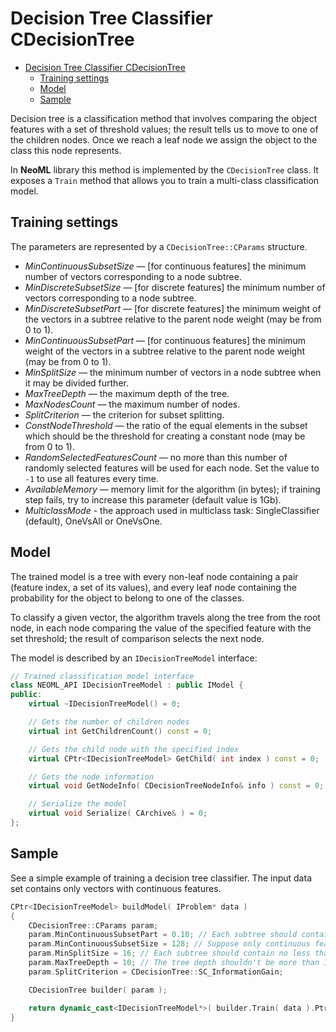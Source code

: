 # Decision Tree Classifier CDecisionTree

<!-- TOC -->

- [Decision Tree Classifier CDecisionTree](#decision-tree-classifier-cdecisiontree)
	- [Training settings](#training-settings)
	- [Model](#model)
	- [Sample](#sample)

<!-- /TOC -->

Decision tree is a classification method that involves comparing the object features with a set of threshold values; the result tells us to move to one of the children nodes. Once we reach a leaf node we assign the object to the class this node represents.

In **NeoML** library this method is implemented by the  `CDecisionTree` class. It exposes a `Train` method that allows you to train a multi-class classification model.

## Training settings

The parameters are represented by a `CDecisionTree::CParams` structure.

- *MinContinuousSubsetSize* — [for continuous features] the minimum number of vectors corresponding to a node subtree.
- *MinDiscreteSubsetSize* — [for discrete features] the minimum number of vectors corresponding to a node subtree.
- *MinDiscreteSubsetPart* — [for discrete features] the minimum weight of the vectors in a subtree relative to the parent node weight (may be from 0 to 1).
- *MinContinuousSubsetPart* — [for continuous features] the minimum weight of the vectors in a subtree relative to the parent node weight (may be from 0 to 1).
- *MinSplitSize* — the minimum number of vectors in a node subtree when it may be divided further.
- *MaxTreeDepth* — the maximum depth of the tree.
- *MaxNodesCount* — the maximum number of nodes.
- *SplitCriterion* — the criterion for subset splitting.
- *ConstNodeThreshold* — the ratio of the equal elements in the subset which should be the threshold for creating a constant node (may be from 0 to 1).
- *RandomSelectedFeaturesCount* — no more than this number of randomly selected features will be used for each node. Set the value to `-1` to use all features every time.
- *AvailableMemory* — memory limit for the algorithm (in bytes); if training step fails, try to increase this parameter (default value is 1Gb).
- *MulticlassMode* - the approach used in multiclass task: SingleClassifier (default), OneVsAll or OneVsOne.

## Model

The trained model is a tree with every non-leaf node containing a pair (feature index, a set of its values), and every leaf node containing the probability for the object to belong to one of the classes.

To classify a given vector, the algorithm travels along the tree from the root node, in each node comparing the value of the specified feature with the set threshold; the result of comparison selects the next node.

The model is described by an `IDecisionTreeModel` interface:

```c++
// Trained classification model interface
class NEOML_API IDecisionTreeModel : public IModel {
public:
	virtual ~IDecisionTreeModel() = 0;

	// Gets the number of children nodes
	virtual int GetChildrenCount() const = 0;

	// Gets the child node with the specified index
	virtual CPtr<IDecisionTreeModel> GetChild( int index ) const = 0;

	// Gets the node information
	virtual void GetNodeInfo( CDecisionTreeNodeInfo& info ) const = 0;

	// Serialize the model
	virtual void Serialize( CArchive& ) = 0;
};
```

## Sample

See a simple example of training a decision tree classifier. The input data set contains only vectors with continuous features.

```c++
CPtr<IDecisionTreeModel> buildModel( IProblem* data )
{
	CDecisionTree::CParams param;
	param.MinContinuousSubsetPart = 0.10; // Each subtree should contain no less than 10% of all nodes
	param.MinContinuousSubsetSize = 128; // Suppose only continuous features are used
	param.MinSplitSize = 16; // Each subtree should contain no less than 16 nodes
	param.MaxTreeDepth = 10; // The tree depth shouldn't be more than 10
	param.SplitCriterion = CDecisionTree::SC_InformationGain;

	CDecisionTree builder( param );

	return dynamic_cast<IDecisionTreeModel*>( builder.Train( data ).Ptr() );
}
```